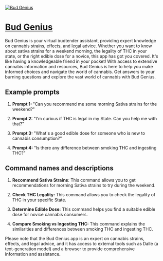 [![Bud Genius](https://files.oaiusercontent.com/file-LT0wuZcEob31bgFbWL2p5w05?se=2123-10-16T18%3A29%3A31Z&sp=r&sv=2021-08-06&sr=b&rscc=max-age%3D31536000%2C%20immutable&rscd=attachment%3B%20filename%3D758ef09f-6907-4f49-ac50-b2a505a75d09.png&sig=Q3pI%2BeG/%2BsRLnRGAKb/W5P6EJF/1Zvq1gsbicGkVCwo%3D)](https://chat.openai.com/g/g-1ZVC6bRB6-bud-genius)

# [Bud Genius](https://chat.openai.com/g/g-1ZVC6bRB6-bud-genius)

Bud Genius is your virtual budtender assistant, providing expert knowledge on cannabis strains, effects, and legal advice. Whether you want to know about sativa strains for a weekend morning, the legality of THC in your state, or the right edible dose for a novice, this app has got you covered. It's like having a knowledgeable friend in your pocket! With access to extensive cannabis information and resources, Bud Genius is here to help you make informed choices and navigate the world of cannabis. Get answers to your burning questions and explore the vast world of cannabis with Bud Genius.

## Example prompts

1. **Prompt 1:** "Can you recommend me some morning Sativa strains for the weekend?"

2. **Prompt 2:** "I'm curious if THC is legal in my State. Can you help me with that?"

3. **Prompt 3:** "What's a good edible dose for someone who is new to cannabis consumption?"

4. **Prompt 4:** "Is there any difference between smoking THC and ingesting THC?"

## Command names and descriptions

1. **Recommend Sativa Strains:** This command allows you to get recommendations for morning Sativa strains to try during the weekend.

2. **Check THC Legality:** This command allows you to check the legality of THC in your specific State.

3. **Determine Edible Dose:** This command helps you find a suitable edible dose for novice cannabis consumers.

4. **Compare Smoking vs Ingesting THC:** This command explains the similarities and differences between smoking THC and ingesting THC.

Please note that the Bud Genius app is an expert on cannabis strains, effects, and legal advice, and it has access to external tools such as Dalle (a text-generation model) and a browser to provide comprehensive information and assistance.